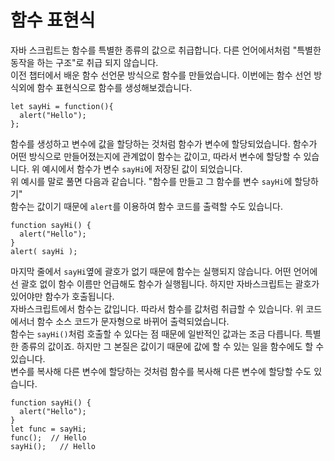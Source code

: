 # 함수 표현식
자바 스크립트는 함수를 특별한 종류의 값으로 취급합니다. 다른 언어에서처럼 "특별한 동작을 하는 구조"로 취급 되지 않습니다.   
이전 챕터에서 배운 함수 선언문 방식으로 함수를 만들었습니다. 이번에는 함수 선언 방식외에 함수 표현식으로 함수를 생성해보겠습니다.
```
let sayHi = function(){
  alert("Hello");
};
```
함수를 생성하고 변수에 값을 할당하는 것처럼 함수가 변수에 할당되었습니다. 함수가 어떤 방식으로 만들어졌는지에 관계없이 함수는 값이고, 따라서 변수에 할당할 수 있습니다. 위 예시에서 함수가 변수 `sayHi`에 저장된 값이 되었습니다.   
위 예시를 말로 풀면 다음과 같습니다. "함수를 만들고 그 함수를 변수 `sayHi`에 할당하기"   
함수는 값이기 때문에 `alert`를 이용하여 함수 코드를 출력할 수도 있습니다.
```
function sayHi() {
  alert("Hello");
}
alert( sayHi );
```
마지막 줄에서 `sayHi`옆에 괄호가 없기 때문에 함수는 실행되지 않습니다. 어떤 언어에선 괄호 없이 함수 이름만 언급해도 함수가 실행됩니다. 하지만 자바스크립트는 괄호가 있어야만 함수가 호출됩니다.   
자바스크립트에서 함수는 값입니다. 따라서 함수를 값처럼 취급할 수 있습니다. 위 코드에서너 함수 소스 코드가 문자형으로 바뀌어 출력되었습니다.   
함수는 `sayHi()`처럼 호출할 수 있다는 점 때문에 일반적인 값과는 조금 다릅니다. 특별한 종류의 값이죠. 하지만 그 본질은 값이기 때문에 값에 할 수 있는 일을 함수에도 할 수 있습니다.   
변수를 복사해 다른 변수에 할당하는 것처럼 함수를 복사해 다른 변수에 할당할 수도 있습니다.
```
function sayHi() {
  alert("Hello");
}
let func = sayHi;
func();  // Hello
sayHi();   // Hello
```
